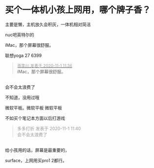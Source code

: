# 买个一体机小孩上网用，哪个牌子香？


主要是懒，主机放久会积灰，一体机相对简洁

nuc吧英特尔的

iMac，那个屏幕很舒服。

联想yoga 27 6399

<div class="quote"><blockquote><font size="2"><a href="https://www.hostloc.com/forum.php?mod=redirect&amp;goto=findpost&amp;pid=9384238&amp;ptid=760900" target="_blank"><font color="#999999">孫笑川 发表于 2020-11-1 11:36</font></a></font><br />
iMac，那个屏幕很舒服。</blockquote></div><br />
会不会太浪费了

不知道，没用过哦

微软平板。微软平板 微软平板

不如买个笔记本方面以后打游戏

<div class="quote"><blockquote><font color="#999999">多多打折 发表于 2020-11-1 11:40</font><br />
<font color="#999999">会不会太浪费了</font></blockquote></div><br />
给小孩用的话，屏幕是最重要的，

surface，上网用买pro1 2都行。
